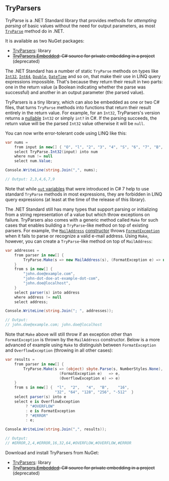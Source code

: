 ## TryParsers

TryParse is a .NET Standard library that provides methods for _attempting
parsing_ of basic values without the need for output parameters, as most
[`TryParse`][dotnet-try-parse] method do in .NET.

It is available as two NuGet packages:

 - [TryParsers][pkg]: library
 - ~~[TryParsers.Embedded][srcpkg]: C# source for private embedding in
   a project~~ (deprecated)

The .NET Standard has a number of static `TryParse` methods on types like
[`Int32`][int], [`Int64`][long], [`Double`][double], [`DateTime`][dt] and so
on, that make their use in LINQ query expressions impossible. That's because
they return their result in two parts: one in the return value (a Boolean
indicating whether the parse was successful) and another in an output
parameter (the parsed value).

TryParsers is a tiny library, which can also be embedded as one or two C#
files, that turns `TryParse` methods into functions that return their result
entirely in the return value. For example, for an `Int32`, TryParsers's
version returns a [nullable][nullable] `Int32` or simply `int?` in C#. If
the parsing succeeds, the return value will be the parsed `Int32` value
otherwise it will be `null`.

You can now write error-tolerant code using LINQ like this:

```c#
var nums =
    from input in new[] { "O", "l", "2", "3", "4", "S", "6", "7", "B", "9" }
    select TryParse.Int32(input) into num
    where num != null
    select num.Value;

Console.WriteLine(string.Join(",", nums);

// Output: 2,3,4,6,7,9
```

Note that while [`out` variables][out-vars] that were introduced in C# 7 help
to use standard `TryParse` methods in most expressions, they are forbidden in
LINQ query expressions (at least at the time of the release of this library).

The .NET Standard still has many types that support parsing or initializing
from a string representation of a value but which throw exceptions on failure.
TryParsers also comes with a generic method called `Make` for such cases that
enables building a `TryParse`-like method on top of existing parsers. For
example, the [`MailAddress`][MailAddress] [constructor][MailAddress.ctor]
throws [`FormatException`][FormatException] when it fails to parse or
recognize a valid e-mail address. Using `Make`, however, you can create a
`TryParse`-like method on top of `MailAddress`:

```c#
var addresses =
    from parser in new[] {
        TryParse.Make(s => new MailAddress(s), (FormatException e) => null)
    }
    from s in new[] {
        "john.doe@example.com",
        "john-dot-doe-at-example-dot-com",
        "john.doe@localhost",
    }
    select parser(s) into address
    where address != null
    select address;

Console.WriteLine(string.Join("; ", addresses));

// Output:
// john.doe@example.com; john.doe@localhost
```

Note that `Make` above will still throw if an exception other than
`FormatException` is thrown by the `MailAddress` constructor. Below is a more
advanced of example using `Make` to distinguish between `FormatException` and
`OverflowException` (throwing in all other cases):

```c#
var results =
    from parser in new[] {
        TryParse.Make(s => (object) sbyte.Parse(s, NumberStyles.None),
                        (FormatException e)   => e,
                        (OverflowException e) => e)
    }
    from s in new[] {  "l",  "2",   "4",  "B",    "16",
                      "32", "64", "128", "256", "-512"  }
    select parser(s) into e
    select e is OverflowException
         ? "#OVERFLOW"
         : e is FormatException
         ? "#ERROR"
         : e;

Console.WriteLine(string.Join(",", results));

// Output:
// #ERROR,2,4,#ERROR,16,32,64,#OVERFLOW,#OVERFLOW,#ERROR
```

Download and install TryParsers from NuGet:

 - [TryParsers][pkg]: library
 - ~~[TryParsers.Embedded][srcpkg]: C# source for private embedding in a project~~ (deprecated)


[pkg]: https://nuget.org/packages/TryParsers
[srcpkg]: https://nuget.org/packages/TryParsers.Embedded
[int]: http://msdn.microsoft.com/en-us/library/system.int32.tryparse.aspx
[long]: http://msdn.microsoft.com/en-us/library/system.int64.tryparse.aspx
[double]: http://msdn.microsoft.com/en-us/library/system.double.tryparse.aspx
[dt]: http://msdn.microsoft.com/en-us/library/system.datetime.tryparse.aspx
[nullable]: http://msdn.microsoft.com/en-us/library/system.nullable.aspx
[MailAddress]: http://msdn.microsoft.com/en-us/library/system.net.mail.mailaddress.aspx
[MailAddress.ctor]: http://msdn.microsoft.com/en-us/library/591bk9e8.aspx
[FormatException]: http://msdn.microsoft.com/en-us/library/system.formatexception.aspx
[dotnet-try-parse]: https://source.dot.net/#q=TryParse
[out-vars]: https://docs.microsoft.com/en-us/dotnet/csharp/whats-new/csharp-7#out-variables
